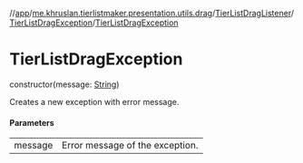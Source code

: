 //[app](../../../../index.md)/[me.khruslan.tierlistmaker.presentation.utils.drag](../../index.md)/[TierListDragListener](../index.md)/[TierListDragException](index.md)/[TierListDragException](-tier-list-drag-exception.md)

# TierListDragException

constructor(message: [String](https://kotlinlang.org/api/latest/jvm/stdlib/kotlin/-string/index.html))

Creates a new exception with error message.

#### Parameters

| | |
|---|---|
| message | Error message of the exception. |
